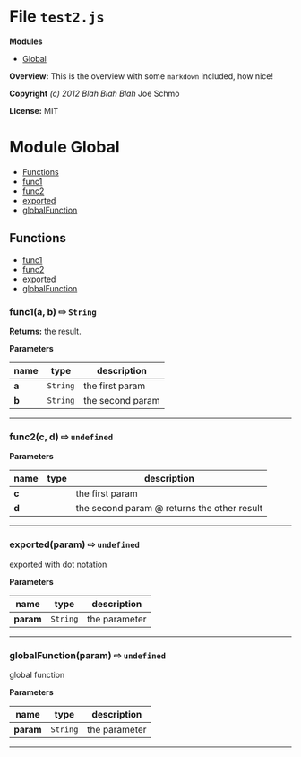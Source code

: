 # File `test2.js`

**Modules**
* [Global](#module-Global)


**Overview:** This is the overview with some `markdown` included, how nice!



**Copyright** *(c) 2012 Blah Blah Blah* Joe Schmo

**License:** MIT 



# Module Global


* [Functions](#functions)
* [func1](#func1-a-b-x21e8-String-)
* [func2](#func2-c-d-x21e8-)
* [exported](#exported-param-x21e8-)
* [globalFunction](#globalFunction-param-x21e8-)



## Functions
* [func1](#func1-a-b-x21e8-String-)
* [func2](#func2-c-d-x21e8-)
* [exported](#exported-param-x21e8-)
* [globalFunction](#globalFunction-param-x21e8-)

### func1(a, b)  &#x21e8; `String`




**Returns:** the result.

**Parameters**

| name | type | description |
|------|------|-------------|
| **a** | `String` | the first param |
| **b** | `String` | the second param |


---
### func2(c, d)  &#x21e8; `undefined`




**Parameters**

| name | type | description |
|------|------|-------------|
| **c** |  | the first param |
| **d** |  | the second param @ returns the other result |


---
### exported(param)  &#x21e8; `undefined`

exported with dot notation



**Parameters**

| name | type | description |
|------|------|-------------|
| **param** | `String` | the parameter |


---
### globalFunction(param)  &#x21e8; `undefined`

global function



**Parameters**

| name | type | description |
|------|------|-------------|
| **param** | `String` | the parameter |


---


